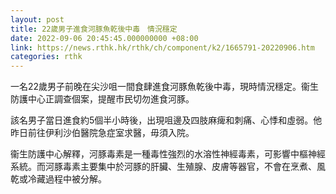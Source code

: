 ```yaml
---
layout: post
title: 22歲男子進食河豚魚乾後中毒　情況穩定
date: 2022-09-06 20:45:45.000000000 +08:00
link: https://news.rthk.hk/rthk/ch/component/k2/1665791-20220906.htm
categories: rthk
---
```


一名22歲男子前晚在尖沙咀一間食肆進食河豚魚乾後中毒，現時情況穩定。衞生防護中心正調查個案，提醒市民切勿進食河豚。

該名男子當日進食約5個半小時後，出現咀邊及四肢麻痺和刺痛、心悸和虛弱。他昨日前往伊利沙伯醫院急症室求醫，毋須入院。

衞生防護中心解釋，河豚毒素是一種毒性強烈的水溶性神經毒素，可影響中樞神經系統。而河豚毒素主要集中於河豚的肝臟、生殖腺、皮膚等器官，不會在烹煮、風乾或冷藏過程中被分解。
